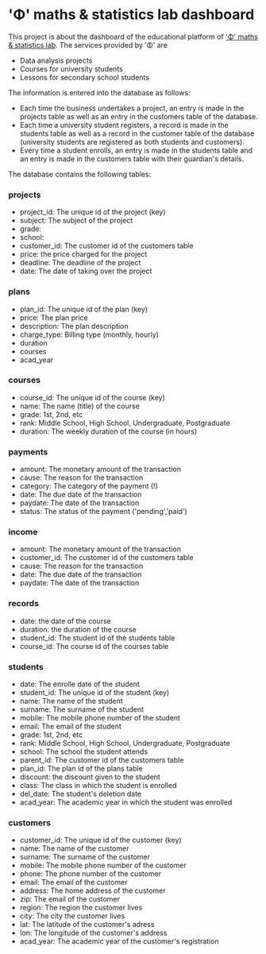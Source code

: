 # 'Φ' maths & statistics lab dashboard

This project is about the dashboard of the educational platform of ['Φ' maths & statistics lab](https://phi.edu.gr/).
The services provided by 'Φ' are
* Data analysis projects
* Courses for university students
* Lessons for secondary school students

The information is entered into the database as follows:
* Each time the business undertakes a project, an entry is made in the projects table as well as an entry in the customers table of the database.
* Each time a university student registers, a record is made in the students table as well as a record in the customer table of the database (university students are registered as both students and customers).
* Every time a student enrolls, an entry is made in the students table and an entry is made in the customers table with their guardian's details.

The database contains the following tables:

### projects
* project_id: The unique id of the project (key)
* subject: The subject of the project
* grade:
* school: 
* customer_id: The customer id of the customers table 
* price: the price charged for the project 
* deadline: The deadline of the project 
* date: The date of taking over the project
### plans
* plan_id: The unique id of the plan (key)
* price: The plan price
* description: The plan description 
* charge_type: Billing type (monthly, hourly) 
* duration 
* courses 
* acad_year 
### courses
* course_id: The unique id of the course (key) 
* name: The name (title) of the course 
* grade: 1st, 2nd, etc 
* rank: Middle School, High School, Undergraduate, Postgraduate 
* duration: The weekly duration of the course (in hours) 
### payments
* amount: The monetary amount of the transaction
* cause: The reason for the transaction  
* category: The category of the payment (!) 
* date: The due date of the transaction 
* paydate: The date of the transaction 
* status: The status of the payment ('pending','paid')
### income
* amount: The monetary amount of the transaction
* customer_id: The customer id of the customers table
* cause: The reason for the transaction 
* date: The due date of the transaction  
* paydate: The date of the transaction 
### records
* date: the date of the course
* duration: the duration of the course 
* student_id: The student id of the students table 
* course_id: The course id of the courses table 
### students
* date: The enrolle date of the student
* student_id: The unique id of the student (key) 
* name: The name of the student 
* surname: The surname of the student 
* mobile: The mobile phone number of the student 
* email: The email of the student 
* grade: 1st, 2nd, etc 
* rank: Middle School, High School, Undergraduate, Postgraduate 
* school: The school the student attends 
* parent_id: The customer id of the customers table 
* plan_id: The plan id of the plans table 
* discount: the discount given to the student 
* class: The class in which the student is enrolled 
* del_date: The student's deletion date 
* acad_year: The academic year in which the student was enrolled 
### customers
* customer_id: The unique id of the customer (key)
* name: The name of the customer
* surname: The surname of the customer
* mobile: The mobile phone number of the customer
* phone: The phone number of the customer 
* email: The email of the customer  
* address: The home address of the customer 
* zip: The email of the customer 
* region: The region the customer lives
* city: The city the customer lives
* lat: The latitude of the customer's adress 
* lon: The longitude of the customer's address 
* acad_year: The academic year of the customer's registration 

